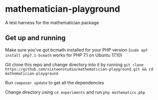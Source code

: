 # mathematician-playground
A test harness for the mathematician package

## Get up and running
Make sure you've got bcmath installed for your PHP version (`sudo apt install php7.1-bcmath` works for PHP 7.1 on Ubuntu 17.10)

Git clone this repo and change directory into it by running `git clone https://github.com/sixteenstudio/mathematician-playground.git && cd mathematician-playground`

Run `composer update` to get all the dependencies

Change directory using `cd experiments` and run `php mathematics.php`
